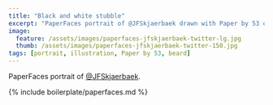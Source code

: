 ```yaml
---
title: "Black and white stubble"
excerpt: "PaperFaces portrait of @JFSkjaerbaek drawn with Paper by 53 on an iPad."
image: 
  feature: /assets/images/paperfaces-jfskjaerbaek-twitter-lg.jpg
  thumb: /assets/images/paperfaces-jfskjaerbaek-twitter-150.jpg
tags: [portrait, illustration, Paper by 53, beard]
---
```


PaperFaces portrait of [@JFSkjaerbaek](http://twitter.com/JFSkjaerbaek).

{% include boilerplate/paperfaces.md %}